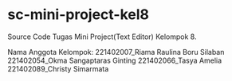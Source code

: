 # sc-mini-project-kel8
Source Code Tugas Mini Project(Text Editor) Kelompok 8.

Nama Anggota Kelompok:
221402007_Riama Raulina Boru Silaban
221402054_Okma Sangaptaras Ginting
221402066_Tasya Amelia
221402089_Christy Simarmata
